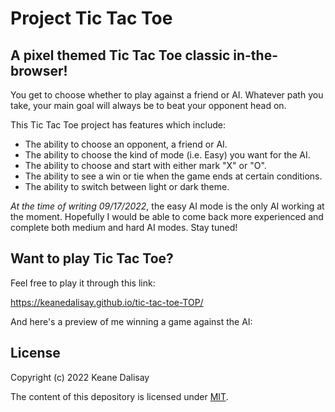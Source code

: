 # Project Tic Tac Toe

## A pixel themed Tic Tac Toe classic in-the-browser!

You get to choose whether to play against a friend or AI. Whatever path you take, your main goal will always be to beat your opponent head on. 

This Tic Tac Toe project has features which include:

* The ability to choose an opponent, a friend or AI.
* The ability to choose the kind of mode (i.e. Easy) you want for the AI.
* The ability to choose and start with either mark "X" or "O".
* The ability to see a win or tie when the game ends at certain conditions.
* The ability to switch between light or dark theme.

*At the time of writing 09/17/2022*, the easy AI mode is the only AI working at the moment. Hopefully I would be able to come back more experienced and complete both medium and hard AI modes. Stay tuned!

## Want to play Tic Tac Toe?

Feel free to play it through this link: 

https://keanedalisay.github.io/tic-tac-toe-TOP/

And here's a preview of me winning a game against the AI:

## License

Copyright (c) 2022 Keane Dalisay

The content of this depository is licensed under <a href="LICENSE">MIT</a>.